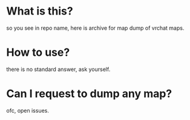 # What is this?
so you see in repo name, here is archive for map dump of vrchat maps.

# How to use?
there is no standard answer, ask yourself.

# Can I request to dump any map?
ofc, open issues.
